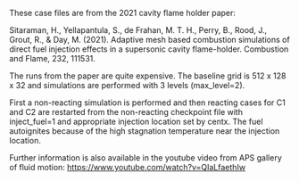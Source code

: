 These case files are from the 2021 cavity flame holder paper:

Sitaraman, H., Yellapantula, S., de Frahan, M. T. H., Perry, B., 
Rood, J., Grout, R., & Day, M. (2021). Adaptive mesh based combustion simulations 
of direct fuel injection effects in a supersonic cavity flame-holder. 
Combustion and Flame, 232, 111531.

The runs from the paper are quite expensive. The baseline grid 
is 512 x 128 x 32 and simulations are performed with 3 levels (max_level=2).

First a non-reacting simulation is performed and then reacting cases for 
C1 and C2 are restarted from the non-reacting checkpoint file with 
inject_fuel=1 and appropriate injection location set by centx. The 
fuel autoignites because of the high stagnation temperature near the injection
location.

Further information is also available in the youtube video from 
APS gallery of fluid motion:
https://www.youtube.com/watch?v=QIaLfaethIw
